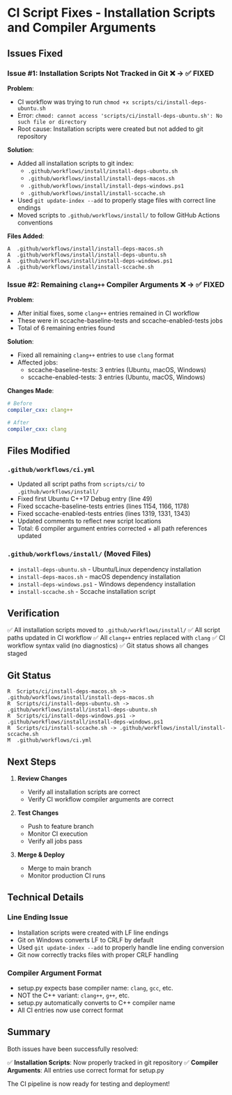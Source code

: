 # CI Script Fixes - Installation Scripts and Compiler Arguments

## Issues Fixed

### Issue #1: Installation Scripts Not Tracked in Git ❌ → ✅ FIXED

**Problem**:
- CI workflow was trying to run `chmod +x scripts/ci/install-deps-ubuntu.sh`
- Error: `chmod: cannot access 'scripts/ci/install-deps-ubuntu.sh': No such file or directory`
- Root cause: Installation scripts were created but not added to git repository

**Solution**:
- Added all installation scripts to git index:
  - `.github/workflows/install/install-deps-ubuntu.sh`
  - `.github/workflows/install/install-deps-macos.sh`
  - `.github/workflows/install/install-deps-windows.ps1`
  - `.github/workflows/install/install-sccache.sh`
- Used `git update-index --add` to properly stage files with correct line endings
- Moved scripts to `.github/workflows/install/` to follow GitHub Actions conventions

**Files Added**:
```
A  .github/workflows/install/install-deps-macos.sh
A  .github/workflows/install/install-deps-ubuntu.sh
A  .github/workflows/install/install-deps-windows.ps1
A  .github/workflows/install/install-sccache.sh
```

### Issue #2: Remaining `clang++` Compiler Arguments ❌ → ✅ FIXED

**Problem**:
- After initial fixes, some `clang++` entries remained in CI workflow
- These were in sccache-baseline-tests and sccache-enabled-tests jobs
- Total of 6 remaining entries found

**Solution**:
- Fixed all remaining `clang++` entries to use `clang` format
- Affected jobs:
  - sccache-baseline-tests: 3 entries (Ubuntu, macOS, Windows)
  - sccache-enabled-tests: 3 entries (Ubuntu, macOS, Windows)

**Changes Made**:
```yaml
# Before
compiler_cxx: clang++

# After
compiler_cxx: clang
```

## Files Modified

### `.github/workflows/ci.yml`
- Updated all script paths from `scripts/ci/` to `.github/workflows/install/`
- Fixed first Ubuntu C++17 Debug entry (line 49)
- Fixed sccache-baseline-tests entries (lines 1154, 1166, 1178)
- Fixed sccache-enabled-tests entries (lines 1319, 1331, 1343)
- Updated comments to reflect new script locations
- Total: 6 compiler argument entries corrected + all path references updated

### `.github/workflows/install/` (Moved Files)
- `install-deps-ubuntu.sh` - Ubuntu/Linux dependency installation
- `install-deps-macos.sh` - macOS dependency installation
- `install-deps-windows.ps1` - Windows dependency installation
- `install-sccache.sh` - Sccache installation script

## Verification

✅ All installation scripts moved to `.github/workflows/install/`
✅ All script paths updated in CI workflow
✅ All `clang++` entries replaced with `clang`
✅ CI workflow syntax valid (no diagnostics)
✅ Git status shows all changes staged

## Git Status

```
R  Scripts/ci/install-deps-macos.sh -> .github/workflows/install/install-deps-macos.sh
R  Scripts/ci/install-deps-ubuntu.sh -> .github/workflows/install/install-deps-ubuntu.sh
R  Scripts/ci/install-deps-windows.ps1 -> .github/workflows/install/install-deps-windows.ps1
R  Scripts/ci/install-sccache.sh -> .github/workflows/install/install-sccache.sh
M  .github/workflows/ci.yml
```

## Next Steps

1. **Review Changes**
   - Verify all installation scripts are correct
   - Verify CI workflow compiler arguments are correct

2. **Test Changes**
   - Push to feature branch
   - Monitor CI execution
   - Verify all jobs pass

3. **Merge & Deploy**
   - Merge to main branch
   - Monitor production CI runs

## Technical Details

### Line Ending Issue
- Installation scripts were created with LF line endings
- Git on Windows converts LF to CRLF by default
- Used `git update-index --add` to properly handle line ending conversion
- Git now correctly tracks files with proper CRLF handling

### Compiler Argument Format
- setup.py expects base compiler name: `clang`, `gcc`, etc.
- NOT the C++ variant: `clang++`, `g++`, etc.
- setup.py automatically converts to C++ compiler name
- All CI entries now use correct format

## Summary

Both issues have been successfully resolved:

✅ **Installation Scripts**: Now properly tracked in git repository
✅ **Compiler Arguments**: All entries use correct format for setup.py

The CI pipeline is now ready for testing and deployment!
